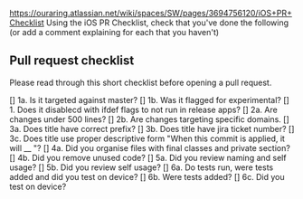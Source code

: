 https://ouraring.atlassian.net/wiki/spaces/SW/pages/3694756120/iOS+PR+Checklist 
Using the iOS PR Checklist, check that you've done the following (or add a comment explaining for each that you haven't)

## Pull request checklist

Please read through this short checklist before opening a pull request.

[] 1a. Is it targeted against master?
[] 1b. Was it flagged for experimental?
[] 1. Does it disablecd with ifdef flags to not run in release apps?
[] 2a. Are changes under 500 lines?
[] 2b. Are changes targeting specific domains.
[] 3a. Does title have correct prefix?
[] 3b. Does title have jira ticket number?
[] 3c. Does title use proper descriptive form "When this commit is applied, it will __ "?
[] 4a. Did you organise files with final classes and private section?
[] 4b. Did you remove unused code?
[] 5a. Did you review naming and self usage?
[] 5b. Did you review self usage?
[] 6a. Do tests run, were tests added and did you test on device?
[] 6b. Were tests added?
[] 6c. Did you test on device?
